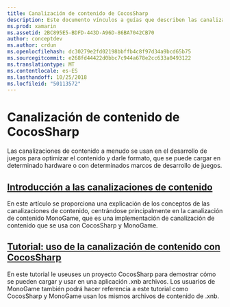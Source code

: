 ```yaml
---
title: Canalización de contenido de CocosSharp
description: Este documento vínculos a guías que describen las canalizaciones de contenido en general y la canalización de contenido de CocosSharp en particular.
ms.prod: xamarin
ms.assetid: 2BC895E5-BDFD-443D-A96D-86BA7042CB70
author: conceptdev
ms.author: crdun
ms.openlocfilehash: dc30279e2fd02198bbffb4c8f97d34a9bcd65b75
ms.sourcegitcommit: e268fd44422d0bbc7c944a678e2cc633a0493122
ms.translationtype: MT
ms.contentlocale: es-ES
ms.lasthandoff: 10/25/2018
ms.locfileid: "50113572"
---
```

# <a name="cocossharp-content-pipeline"></a>Canalización de contenido de CocosSharp

Las canalizaciones de contenido a menudo se usan en el desarrollo de juegos para optimizar el contenido y darle formato, que se puede cargar en determinado hardware o con determinados marcos de desarrollo de juegos.

##  <a name="introduction-to-content-pipelinesgraphics-gamescocossharpcontent-pipelineintroductionmd"></a>[Introducción a las canalizaciones de contenido](~/graphics-games/cocossharp/content-pipeline/introduction.md)

En este artículo se proporciona una explicación de los conceptos de las canalizaciones de contenido, centrándose principalmente en la canalización de contenido MonoGame, que es una implementación de canalización de contenido que se usa con CocosSharp y MonoGame.

##  <a name="walkthrough--using-the-content-pipeline-with-cocossharpgraphics-gamescocossharpcontent-pipelinewalkthroughmd"></a>[Tutorial: uso de la canalización de contenido con CocosSharp](~/graphics-games/cocossharp/content-pipeline/walkthrough.md)

En este tutorial le useuses un proyecto CocosSharp para demostrar cómo se pueden cargar y usar en una aplicación .xnb archivos.  Los usuarios de MonoGame también podrá hacer referencia a este tutorial como CocosSharp y MonoGame usan los mismos archivos de contenido de .xnb.  
